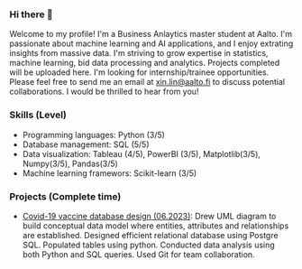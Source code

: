 ### Hi there 👋
Welcome to my profile! I'm a Business Anlaytics master student at Aalto. I'm passionate about machine learning and AI applications, and I enjoy extrating insights from massive data. I'm striving to grow expertise in statistics, machine learning, bid data processing and analytics. Projects completed will be uploaded here. I'm looking for internship/trainee opportunities. Please feel free to send me an email at xin.lin@aalto.fi to discuss potential collaborations. I would be thrilled to hear from you!

### Skills (Level)
* Programming languages: Python (3/5)
* Database management: SQL (5/5)
* Data visualization: Tableau (4/5), PowerBI (3/5), Matplotlib(3/5), Numpy(3/5), Pandas(3/5)
* Machine learning framewors: Scikit-learn (3/5)

### Projects (Complete time)
* [Covid-19 vaccine database design (06.2023)](https://github.com/xin4869/covid-19-vaccine-database-design):
Drew UML diagram to build conceptual data model where entities, attributes and relationships are established. Designed efficient relational database using Postgre SQL. Populated tables using python. Conducted data analysis using both Python and SQL queries. Used Git for team collaboration.
